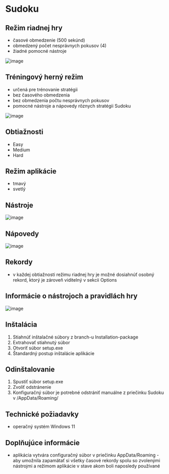 # Sudoku
## Režim riadnej hry
- časové obmedzenie (500 sekúnd)
- obmedzený počet nesprávnych pokusov (4)
- žiadné pomocné nástroje

![image](https://github.com/user-attachments/assets/d7157c29-19e6-4d5b-b4dd-8a859109cca0)

## Tréningový herný režim
- určená pre trénovanie stratégii
- bez časového obmedzenia
- bez obmedzenia počtu nesprávnych pokusov
- pomocné nástroje a nápovedy rôznych stratégii Sudoku

![image](https://github.com/user-attachments/assets/db33a6c8-d7ec-410b-b8e4-225a5bb030cb)

## Obtiažnosti
- Easy
- Medium
- Hard

## Režim aplikácie
- tmavý
- svetlý

## Nástroje
![image](https://github.com/user-attachments/assets/08e763ab-eafe-4a4f-9e71-1c9fb4c8728a)

## Nápovedy
![image](https://github.com/user-attachments/assets/07e638b9-06f8-4420-ab67-b089d0dd9618)

## Rekordy
- v každej obtiažnosti režimu riadnej hry je možné dosiahnúť osobný rekord, ktorý je zároveň viditelný v sekcii Options

## Informácie o nástrojoch a pravidlách hry
![image](https://github.com/user-attachments/assets/96b67f4a-1605-414c-9c40-e76cbe985317)

## Inštalácia
1. Stiahnúť inštalačné súbory z branch-u Installation-package
2. Extrahovať stiahnutý súbor
3. Otvoriť súbor setup.exe
4. Štandardný postup inštalácie aplikácie

## Odinštalovanie
1. Spustiť súbor setup.exe
2. Zvoliť odstránenie
3. Konfiguračný súbor je potrebné odstrániť manuálne z priečinku Sudoku v /AppData/Roaming/

## Technické požiadavky
- operačný systém Windows 11

## Doplňujúce informácie
- aplikácia vytvára configuračný súbor v priečinku AppData/Roaming - aby umožnila zapamätať si všetky časové rekordy spolu so zvolenými nástrojmi a režimom aplikácie v stave akom boli naposledy používané
